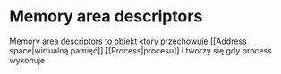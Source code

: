 # Memory area descriptors
Memory area descriptors to obiekt który przechowuje [[Address space|wirtualną pamięć]] [[Process|procesu]] i tworzy się gdy process wykonuje 